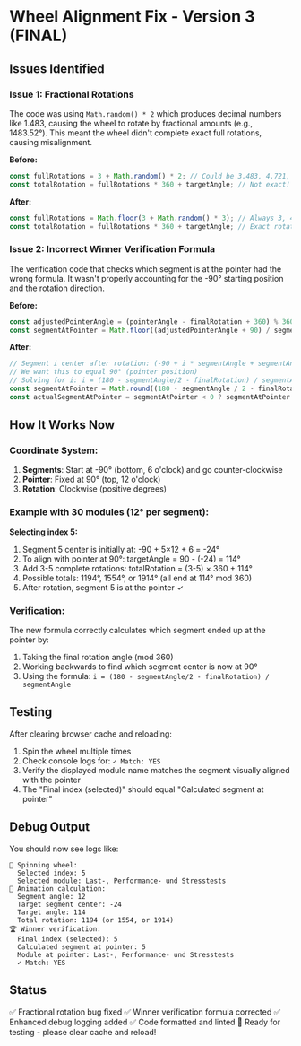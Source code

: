 # Wheel Alignment Fix - Version 3 (FINAL)

## Issues Identified

### Issue 1: Fractional Rotations
The code was using `Math.random() * 2` which produces decimal numbers like 1.483, causing the wheel to rotate by fractional amounts (e.g., 1483.52°). This meant the wheel didn't complete exact full rotations, causing misalignment.

**Before:**
```javascript
const fullRotations = 3 + Math.random() * 2; // Could be 3.483, 4.721, etc.
const totalRotation = fullRotations * 360 + targetAngle; // Not exact!
```

**After:**
```javascript
const fullRotations = Math.floor(3 + Math.random() * 3); // Always 3, 4, or 5
const totalRotation = fullRotations * 360 + targetAngle; // Exact rotations!
```

### Issue 2: Incorrect Winner Verification Formula
The verification code that checks which segment is at the pointer had the wrong formula. It wasn't properly accounting for the -90° starting position and the rotation direction.

**Before:**
```javascript
const adjustedPointerAngle = (pointerAngle - finalRotation + 360) % 360;
const segmentAtPointer = Math.floor((adjustedPointerAngle + 90) / segmentAngle) % this.modules.length;
```

**After:**
```javascript
// Segment i center after rotation: (-90 + i * segmentAngle + segmentAngle/2 + finalRotation) % 360
// We want this to equal 90° (pointer position)
// Solving for i: i = (180 - segmentAngle/2 - finalRotation) / segmentAngle
const segmentAtPointer = Math.round((180 - segmentAngle / 2 - finalRotation) / segmentAngle) % this.modules.length;
const actualSegmentAtPointer = segmentAtPointer < 0 ? segmentAtPointer + this.modules.length : segmentAtPointer;
```

## How It Works Now

### Coordinate System:
1. **Segments**: Start at -90° (bottom, 6 o'clock) and go counter-clockwise
2. **Pointer**: Fixed at 90° (top, 12 o'clock)
3. **Rotation**: Clockwise (positive degrees)

### Example with 30 modules (12° per segment):

**Selecting index 5:**
1. Segment 5 center is initially at: -90 + 5×12 + 6 = -24°
2. To align with pointer at 90°: targetAngle = 90 - (-24) = 114°
3. Add 3-5 complete rotations: totalRotation = (3-5) × 360 + 114°
4. Possible totals: 1194°, 1554°, or 1914° (all end at 114° mod 360)
5. After rotation, segment 5 is at the pointer ✓

### Verification:
The new formula correctly calculates which segment ended up at the pointer by:
1. Taking the final rotation angle (mod 360)
2. Working backwards to find which segment center is now at 90°
3. Using the formula: `i = (180 - segmentAngle/2 - finalRotation) / segmentAngle`

## Testing

After clearing browser cache and reloading:

1. Spin the wheel multiple times
2. Check console logs for: `✓ Match: YES`
3. Verify the displayed module name matches the segment visually aligned with the pointer
4. The "Final index (selected)" should equal "Calculated segment at pointer"

## Debug Output

You should now see logs like:
```
🎯 Spinning wheel:
  Selected index: 5
  Selected module: Last-, Performance- und Stresstests
🎲 Animation calculation:
  Segment angle: 12
  Target segment center: -24
  Target angle: 114
  Total rotation: 1194 (or 1554, or 1914)
🏆 Winner verification:
  Final index (selected): 5
  Calculated segment at pointer: 5
  Module at pointer: Last-, Performance- und Stresstests
  ✓ Match: YES
```

## Status

✅ Fractional rotation bug fixed
✅ Winner verification formula corrected
✅ Enhanced debug logging added
✅ Code formatted and linted
🔄 Ready for testing - please clear cache and reload!
